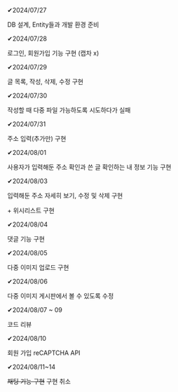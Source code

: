✔2024/07/27

DB 설계, Entity들과 개발 환경 준비

✔2024/07/28

로그인, 회원가입 기능 구현 (캡차 x)

✔2024/07/29

글 목록, 작성, 삭제, 수정 구현

✔2024/07/30

작성할 때 다중 파일 가능하도록 시도하다가 실패

✔2024/07/31

주소 입력(추가만) 구현

✔2024/08/01

사용자가 입력해둔 주소 확인과 쓴 글 확인하는 내 정보 기능 구현

✔2024/08/03

입력해둔 주소 자세히 보기, 수정 및 삭제 구현

\+ 위시리스트 구현

✔2024/08/04

댓글 기능 구현

✔2024/08/05

다중 이미지 업로드 구현

✔2024/08/06

다중 이미지 게시판에서 볼 수 있도록 수정

✔2024/08/07 ~ 09

코드 리뷰

✔2024/08/10

회원 가입 reCAPTCHA API

✔2024/08/11~14

~~채팅 기능 구현~~
구현 취소